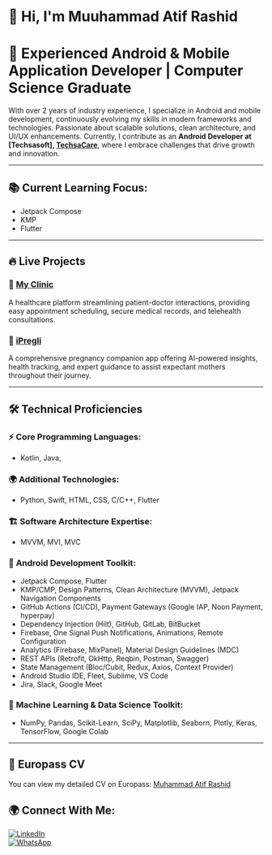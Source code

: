 # 👋 Hi, I'm Muuhammad Atif Rashid  

# 🚀 Experienced Android & Mobile Application Developer | Computer Science Graduate

With over 2 years of industry experience, I specialize in Android and mobile development, continuously evolving my skills in modern frameworks and technologies. Passionate about scalable solutions, clean architecture, and UI/UX enhancements. Currently, I contribute as an **Android Developer at [Techsasoft], [TechsaCare](https://techsacare.com)**, where I embrace challenges that drive growth and innovation.

---

## 📚 Current Learning Focus:
- Jetpack Compose
- KMP
- Flutter

---

## 🔥 Live Projects

### 🎯 **[My Clinic](https://play.google.com/store/apps/details?id=com.myclinic.ksa&hl=en)**
A healthcare platform streamlining patient-doctor interactions, providing easy appointment scheduling, secure medical records, and telehealth consultations.

### 🤰 **[iPregli](https://play.google.com/store/apps/details?id=com.techsasoft.pregli&hl=en)**
A comprehensive pregnancy companion app offering AI-powered insights, health tracking, and expert guidance to assist expectant mothers throughout their journey.

---

## 🛠️ Technical Proficiencies

### ⚡ **Core Programming Languages:**
- Kotlin, Java,

### 🌍 **Additional Technologies:**
- Python, Swift, HTML, CSS, C/C++, Flutter

### 🏗 **Software Architecture Expertise:**
- MVVM, MVI, MVC

### 📌 **Android Development Toolkit:**
- Jetpack Compose, Flutter
- KMP/CMP, Design Patterns, Clean Architecture (MVVM), Jetpack Navigation Components
- GitHub Actions (CI/CD), Payment Gateways (Google IAP, Noon Payment, hyperpay)
- Dependency Injection (Hilt), GitHub, GitLab, BitBucket
- Firebase, One Signal Push Notifications, Animations, Remote Configuration
- Analytics (Firebase, MixPanel), Material Design Guidelines (MDC)
- REST APIs (Retrofit, OkHttp, Reqbin, Postman, Swagger)
- State Management (Bloc/Cubit, Redux, Axios, Context Provider)
- Android Studio IDE, Fleet, Sublime, VS Code
- Jira, Slack, Google Meet

### 🧠 **Machine Learning & Data Science Toolkit:**
- NumPy, Pandas, Scikit-Learn, SciPy, Matplotlib, Seaborn, Plotly, Keras, TensorFlow, Google Colab

---
## 📄 Europass CV
You can view my detailed CV on Europass: [Muhammad Atif Rashid](https://europa.eu/europass/eportfolio/screen/profile?profileId=662f95ae96f03871ee680bc7&lang=en)

## 🌍 Connect With Me:
[![LinkedIn](https://img.shields.io/badge/LinkedIn-0077B5?style=for-the-badge&logo=linkedin&logoColor=white)](https://www.linkedin.com/in/muhammad-atif-rashid/)  
[![WhatsApp](https://img.shields.io/badge/WhatsApp-25D366?style=for-the-badge&logo=whatsapp&logoColor=white)](https://wa.me/03029548818)
